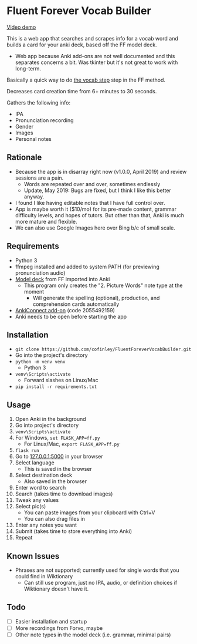 # Fluent Forever Vocab Builder

[Video demo](demo.webm)

This is a web app that searches and scrapes info for a vocab word and builds a card for your anki deck, based off the FF model deck.
- Web app because Anki add-ons are not well documented and this separates concerns a bit. Was tkinter but it's not great to work with long-term.

Basically a quick way to do [the vocab step](https://blog.fluent-forever.com/simple-word-flashcards/) step in the FF method.

Decreases card creation time from 6+ minutes to 30 seconds.

Gathers the following info:
- IPA
- Pronunciation recording
- Gender
- Images
- Personal notes

## Rationale

- Because the app is in disarray right now (v1.0.0, April 2019) and review sessions are a pain.
    - Words are repeated over and over, sometimes endlessly
    - Update, May 2019: Bugs are fixed, but I think I like this better anyway.
- I found I like having editable notes that I have full control over.
- App is maybe worth it ($10/mo) for its pre-made content, grammar difficulty levels, and hopes of tutors. But other than that, Anki is much more mature and flexible. 
- We can also use Google Images here over Bing b/c of small scale.

## Requirements

- Python 3
- ffmpeg installed and added to system PATH (for previewing pronunciation audio)
- [Model deck](http://www.fluent-forever.com/wp-content/uploads/2014/05/Model-Deck-May-2014.apkg) from FF imported into Anki
  - This program only creates the "2. Picture Words" note type at the moment
    - Will generate the spelling (optional), production, and comprehension cards automatically
- [AnkiConnect add-on](https://foosoft.net/projects/anki-connect/) (code 2055492159)
- Anki needs to be open before starting the app

## Installation

- `git clone https://github.com/cofinley/FluentForeverVocabBuilder.git`
- Go into the project's directory
- `python -m venv venv`
  - Python 3
- `venv\Scripts\activate`
  - Forward slashes on Linux/Mac
- `pip install -r requirements.txt`


## Usage

1. Open Anki in the background
1. Go into project's directory
1. `venv\Scripts\activate`
1. For Windows, `set FLASK_APP=ff.py`
    - For Linux/Mac, `export FLASK_APP=ff.py`
1. `flask run`
1. Go to [127.0.0.1:5000](127.0.0.1:5000) in your browser
1. Select language
   - This is saved in the browser
1. Select destination deck
   - Also saved in the browser
1. Enter word to search
1. Search (takes time to download images)
1. Tweak any values
1. Select pic(s)
   - You can paste images from your clipboard with Ctrl+V 
   - You can also drag files in
1. Enter any notes you want
1. Submit (takes time to store everything into Anki)
1. Repeat

## Known Issues

- Phrases are not supported; currently used for single words that you could find in Wiktionary
  - Can still use program, just no IPA, audio, or definition choices if Wiktionary doesn't have it.

## Todo

- [ ] Easier installation and startup
- [ ] More recordings from Forvo, maybe
- [ ] Other note types in the model deck (i.e. grammar, minimal pairs)